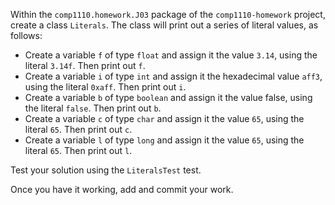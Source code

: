 Within the `comp1110.homework.J03` package of the `comp1110-homework` project,
create a class `Literals`. The class will print out a series of
literal values, as follows:

* Create a variable `f` of type `float` and assign it the value
 `3.14`, using the literal `3.14f`. Then print out `f`.
* Create a variable `i` of type `int` and assign it the hexadecimal value
 `aff3`, using the literal `0xaff`. Then print out `i`.
* Create a variable `b` of type `boolean` and assign it the value
 false, using the literal `false`. Then print out `b`.
* Create a variable `c` of type `char` and assign it the value
 `65`, using the literal `65`. Then print out `c`.
* Create a variable `l` of type `long` and assign it the value
 `65`, using the literal `65`. Then print out `l`.

Test your solution using the `LiteralsTest` test.

Once you have it working, add and commit your work.

